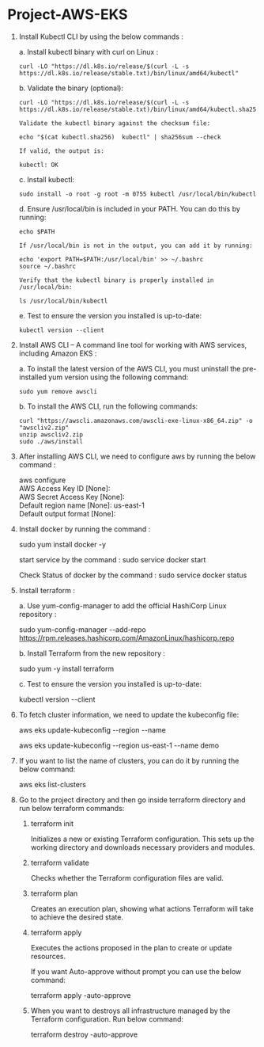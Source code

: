 # Project-AWS-EKS

1. Install Kubectl CLI by using the below commands :

    a. Install kubectl binary with curl on Linux :

       curl -LO "https://dl.k8s.io/release/$(curl -L -s https://dl.k8s.io/release/stable.txt)/bin/linux/amd64/kubectl"

    b. Validate the binary (optional):
       
       curl -LO "https://dl.k8s.io/release/$(curl -L -s https://dl.k8s.io/release/stable.txt)/bin/linux/amd64/kubectl.sha256"
       
       Validate the kubectl binary against the checksum file:
     
       echo "$(cat kubectl.sha256)  kubectl" | sha256sum --check

       If valid, the output is:
       
       kubectl: OK

    c. Install kubectl: 
  
       sudo install -o root -g root -m 0755 kubectl /usr/local/bin/kubectl

    d. Ensure /usr/local/bin is included in your PATH. You can do this by running:

       echo $PATH

       If /usr/local/bin is not in the output, you can add it by running:

       echo 'export PATH=$PATH:/usr/local/bin' >> ~/.bashrc
       source ~/.bashrc

       Verify that the kubectl binary is properly installed in /usr/local/bin:

       ls /usr/local/bin/kubectl

    e. Test to ensure the version you installed is up-to-date:

       kubectl version --client


2. Install AWS CLI – A command line tool for working with AWS services, including Amazon EKS :
   
  
    a. To install the latest version of the AWS CLI, you must uninstall the pre-installed yum version using the following command:

       sudo yum remove awscli

    b. To install the AWS CLI, run the following commands:

       curl "https://awscli.amazonaws.com/awscli-exe-linux-x86_64.zip" -o "awscliv2.zip"
       unzip awscliv2.zip
       sudo ./aws/install

3. After installing AWS CLI, we need to configure aws by running the below command :

      aws configure
      <br>
      AWS Access Key ID [None]:
      <br>
      AWS Secret Access Key [None]:
      <br>
      Default region name [None]: us-east-1
      <br>
      Default output format [None]: 


5. Install docker by running the command :

   sudo yum install docker -y 

   start service by the command : sudo service docker start

   Check Status of docker by the command : sudo service docker status

6. Install terraform :

   a. Use yum-config-manager to add the official HashiCorp Linux repository :

      sudo yum-config-manager --add-repo https://rpm.releases.hashicorp.com/AmazonLinux/hashicorp.repo

   b. Install Terraform from the new repository :

      sudo yum -y install terraform
   
   c. Test to ensure the version you installed is up-to-date:

      kubectl version --client
   
7. To fetch cluster information, we need to update the kubeconfig file:

     aws eks update-kubeconfig --region <region> --name <cluster-name>

     aws eks update-kubeconfig --region us-east-1 --name demo

8. If you want to list the name of clusters, you can do it by running the below command:

     aws eks list-clusters

9. Go to the project directory and then go inside terraform directory and run below terraform commands:

   1. terraform init

        Initializes a new or existing Terraform configuration. This sets up the working directory and downloads necessary providers and modules.
 
   2. terraform validate

        Checks whether the Terraform configuration files are valid.

   3. terraform plan
 
        Creates an execution plan, showing what actions Terraform will take to achieve the desired state.

   4. terraform apply
 
        Executes the actions proposed in the plan to create or update resources.

        If you want Auto-approve without prompt you can use the below command:

        terraform apply -auto-approve

   5. When you want to destroys all infrastructure managed by the Terraform configuration. Run below command:

        terraform destroy -auto-approve


   



